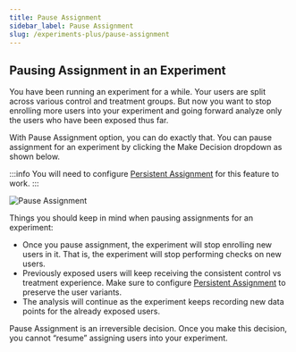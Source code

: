 ```yaml
---
title: Pause Assignment
sidebar_label: Pause Assignment
slug: /experiments-plus/pause-assignment
---
```



## Pausing Assignment in an Experiment

You have been running an experiment for a while. Your users are split across various control and treatment groups. But now you want to stop enrolling more users into your experiment and going forward analyze only the users who have been exposed thus far.

With Pause Assignment option, you can do exactly that. You can pause assignment for an experiment by clicking the Make Decision dropdown as shown below.

:::info 
You will need to configure [Persistent Assignment](https://docs.statsig.com/server/concepts/persistent_assignment) for this feature to work.
:::

![Pause Assignment](/img/pause_assignment.png)


Things you should keep in mind when pausing assignments for an experiment:
- Once you pause assignment, the experiment will stop enrolling new users in it. That is, the experiment will stop performing checks on new users.
- Previously exposed users will keep receiving the consistent control vs treatment experience. Make sure to configure [Persistent Assignment](https://docs.statsig.com/server/concepts/persistent_assignment) to preserve the user variants.
- The analysis will continue as the experiment keeps recording new data points for the already exposed users.

Pause Assignment is an irreversible decision. Once you make this decision, you cannot “resume” assigning users into your experiment.